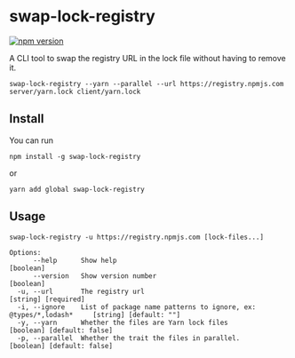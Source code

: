 # swap-lock-registry

[![npm version](https://badge.fury.io/js/swap-lock-registry.svg)](https://badge.fury.io/js/swap-lock-registry)

A CLI tool to swap the registry URL in the lock file without having to remove it.

```shell
swap-lock-registry --yarn --parallel --url https://registry.npmjs.com server/yarn.lock client/yarn.lock
```

## Install

You can run
```shell
npm install -g swap-lock-registry
```
or
```shell
yarn add global swap-lock-registry
```

## Usage

```
swap-lock-registry -u https://registry.npmjs.com [lock-files...]

Options:
      --help      Show help                                                                      [boolean]
      --version   Show version number                                                            [boolean]
  -u, --url       The registry url                                                     [string] [required]
  -i, --ignore    List of package name patterns to ignore, ex: @types/*,lodash*     [string] [default: ""]
  -y, --yarn      Whether the files are Yarn lock files                         [boolean] [default: false]
  -p, --parallel  Whether the trait the files in parallel.                      [boolean] [default: false]
```
